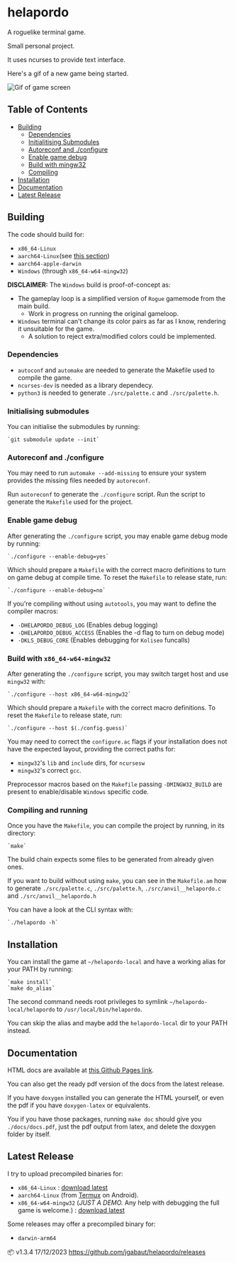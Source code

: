 # helapordo

  A roguelike terminal game.

  Small personal project.

  It uses ncurses to provide text interface.

  Here's a gif of a new game being started.

  ![Gif of game screen](https://media.giphy.com/media/v1.Y2lkPTc5MGI3NjExNHF0Y2ZkdnYzY3Y3MmxhYzQ2Y25tenA0ajgzMmRscTRobDU5YzcyZiZlcD12MV9pbnRlcm5hbF9naWZfYnlfaWQmY3Q9Zw/OxQAY7H9UwiXBUMt4h/giphy.gif)


## Table of Contents <a name = "index"></a>

+ [Building](#building)
  + [Dependencies](#dependencies)
  + [Initialitising Submodules](#init_submodules)
  + [Autoreconf and ./configure](#autotools)
  + [Enable game debug](#debug_access)
  + [Build with mingw32](#mingw32_build)
  + [Compiling](#compiling)
+ [Installation](#installation)
+ [Documentation](#doc)
+ [Latest Release](#latest_release)


## Building <a name = "building"></a>

  The code should build for:

  - `x86_64-Linux`
  - `aarch64-Linux`(see [this section](#latest_release))
  - `aarch64-apple-darwin`
  - `Windows` (through `x86_64-w64-mingw32`)

  **DISCLAIMER:**  The `Windows` build is proof-of-concept as:

  - The gameplay loop is a simplified version of `Rogue` gamemode from the main build.
    - Work in progress on running the original gameloop.
  - `Windows` terminal can't change its color pairs as far as I know, rendering it unsuitable for the game.
    - A solution to reject extra/modified colors could be implemented.

### Dependencies <a name = "dependencies"></a>

  - `autoconf` and `automake` are needed to generate the Makefile used to compile the game.
  - `ncurses-dev` is needed as a library dependecy.
  - `python3` is needed to generate `./src/palette.c` and `./src/palette.h`.


### Initialising submodules <a name = "init_submodules"></a>

  You can initialise the submodules by running:

    `git submodule update --init`

### Autoreconf and ./configure <a name = "autotools"></a>

  You may need to run `automake --add-missing` to ensure your system provides the missing files needed by `autoreconf`.

  Run `autoreconf` to generate the `./configure` script. Run the script to generate the `Makefile` used for the project.

### Enable game debug  <a name = "debug_access"></a>

  After generating the `./configure` script, you may enable game debug mode by running:

    `./configure --enable-debug=yes`

  Which should prepare a `Makefile` with the correct macro definitions to turn on game debug at compile time. To reset the `Makefile` to release state, run:

    `./configure --enable-debug=no`

  If you're compiling without using `autotools`, you may want to define the compiler macros:

  - `-DHELAPORDO_DEBUG_LOG`  (Enables debug logging)
  - `-DHELAPORDO_DEBUG_ACCESS` (Enables the -d flag to turn on debug mode)
  - `-DKLS_DEBUG_CORE` (Enables debugging for `Koliseo` funcalls)

### Build with `x86_64-w64-mingw32` <a name = "mingw32_build"></a>

  After generating the `./configure` script, you may switch target host and use `mingw32` with:

    `./configure --host x86_64-w64-mingw32`

  Which should prepare a `Makefile` with the correct macro definitions. To reset the `Makefile` to release state, run:

    `./configure --host $(./config.guess)`

  You may need to correct the `configure.ac` flags if your installation does not have the expected layout, providing the correct paths for:

  - `mingw32`'s `lib` and `include` dirs, for `ncursesw`
  - `mingw32`'s correct `gcc`.

  Preprocessor macros based on the `Makefile` passing `-DMINGW32_BUILD` are present to enable/disable `Windows` specific code.

### Compiling and running <a name = "compiling"></a>

  Once you have the `Makefile`, you can compile the project by running, in its directory:

    `make`

  The build chain expects some files to be generated from already given ones.

  If you want to build without using `make`, you can see in the `Makefile.am` how to generate `./src/palette.c`, `./src/palette.h`, `./src/anvil__helapordo.c` and `./src/anvil__helapordo.h`

  You can have a look at the CLI syntax with:

    `./helapordo -h`

## Installation <a name = "installation"></a>

  You can install the game at `~/helapordo-local` and have a working alias for your PATH by running:

    `make install`
    `make do_alias`

  The second command needs root privileges to symlink `~/helapordo-local/helapordo` to `/usr/local/bin/helapordo`.

  You can skip the alias and maybe add the `helapordo-local` dir to your PATH instead.

## Documentation <a name = "doc"></a>

  HTML docs are available at [this Github Pages link](https://jgabaut.github.io/helapordo-docs/index.html).

  You can also get the ready pdf version of the docs from the latest release.

  If you have `doxygen` installed you can generate the HTML yourself, or even the pdf if you have `doxygen-latex` or equivalents.

  You if you have those packages, running `make doc` should give you `./docs/docs.pdf`, just the pdf output from latex, and delete the doxygen folder by itself.

## Latest Release <a name = "latest_release"></a>

  I try to upload precompiled binaries for:

  - `x86_64-Linux` : [download latest](https://github.com/jgabaut/helapordo/releases/download/1.3.4/helapordo-1.3.4-Linux-x86_64.zip)
  - `aarch64-Linux` (from [Termux](https://f-droid.org/packages/com.termux/) on Android).
  - `x86_64-w64-mingw32` (*JUST A DEMO.* Any help with debugging the full game is welcome.) : [download latest](https://github.com/jgabaut/helapordo/releases/download/1.3.4/helapordo.exe-1.3.4-w64-mingw32-x86_64.zip)

  Some releases may offer a precompiled binary for:

  - `darwin-arm64`

  📦 v1.3.4 17/12/2023
  https://github.com/jgabaut/helapordo/releases
